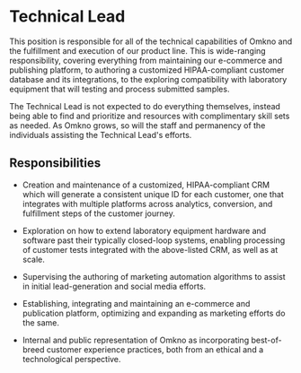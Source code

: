 # Technical Lead

This position is responsible for all of the technical capabilities of Omkno and the fulfillment and execution of our product line. This is wide-ranging responsibility, covering everything from maintaining our e-commerce and publishing platform, to authoring a customized HIPAA-compliant customer database and its integrations, to the exploring compatibility with laboratory equipment that will testing and process submitted samples.

The Technical Lead is not expected to do everything themselves, instead being able to find and prioritize and resources  with complimentary skill sets as needed. As Omkno grows, so will the staff and permanency of the individuals assisting the Technical Lead's efforts.

## Responsibilities  

* Creation and maintenance of a customized, HIPAA-compliant CRM which will generate a consistent unique ID for each customer, one that integrates with multiple platforms across analytics, conversion, and fulfillment steps of the customer journey.

* Exploration on how to extend laboratory equipment hardware and software past their typically closed-loop systems, enabling processing of customer tests integrated with the above-listed CRM, as well as at scale.

* Supervising the authoring of marketing automation algorithms to assist in initial lead-generation and social media efforts.

* Establishing, integrating and maintaining an e-commerce and publication platform, optimizing and expanding as marketing efforts do the same.

* Internal and public representation of Omkno as incorporating best-of-breed customer experience practices, both from an ethical and a technological perspective.
